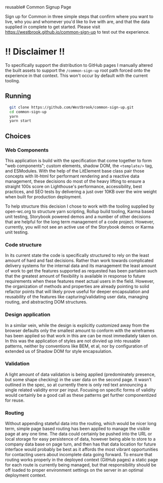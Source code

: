 reusable# Common Signup Page

Sign up for Common in three simple steps that confirm where you want to live, who you and whomever you'd like to live with are, and that the data supplied in complete to get started. Please visit https://westbrook.github.io/common-sign-up to test out the experience.

# !! Disclaimer !!

To specifically support the distribution to GitHub pages I manually altered the built assets to support the `/common-sign-up` root path forced onto the experience in that context. This won't occur by default with the current tooling.

## Running

```bash
  git clone https://github.com/Westbrook/common-sign-up.git
  cd common-sign-up
  yarn
  yarn start
```

## Choices

### Web Components

This application is build with the specification that come together to form "web components"; custom elements, shadow DOM, the `<template/>` tag, and ESModules. With the help of the LitElement base class pair those concepts with lit-html for performant rendering and a reactive data management, these decisions do most of the heavy lifting to ensure a straight 100s score on Lighthouse's performance, accessibility, best practices, and SEO tests by delivering a just over 10KB over the wire weight when built for production deployment.

To help structure this decision I chose to work with the tooling supplied by open-wc.org to structure yarn scripting, Rollup build tooling, Karma based unit testing, Storybook powered demos and a number of other decisions that are helpful for the long term management of a code project. However, currently, you will not see an active use of the Storybook demos or Karma unit testing.

### Code structure

In its current state the code is specifically structured to rely on the least amount of hard and fast decisions. Rather than work towards complicated delivery systems for the internal data and its management the least amount of work to get the features supported as requested has been partaken such that the greatest amount of flexibility is available in response to future requirements when these features meet actual users in the field. However, the organization of methods and properties are already pointing to solid refactor points that will likely prove useful for deeper encapsulation and reusability of the features like capturing/validating user data, managing routing, and abstracting DOM structures.

### Design application

In a similar vein, while the design is explicitly customized away from the browser defaults only the smallest amount to conform with the wireframes has been applied so that work in this are can be most immediately taken on. In this was the application of styles are not divvied up into reusable patterns, neither by conventions like BEM, et al, nor by configuration of extended us of Shadow DOM for style encapsulation.

### Validation

A light amount of data validation is being applied (predominately presence, but some shape checking) in the user data on the second page. It wasn't outlined in the spec, so at currently there is only red text announcing a single related validity error per input. Focusing on specific forms of validity would certainly be a good call as these patterns get further componentized for reuse.

### Routing

Without appending stateful data into the routing, which would be nicer long term, simple page based routing has been applied to manage the visible page at any one time. The data could certainly be pushed into the URL or local storage for easy persistence of data, however being able to store to a company data base on page turn, and then has that data location for future interface would probably be best as it affords the most vibrant opportunities for contacting users about incomplete data going forward. To ensure that routing works properly in the deployed context (GitHub pages) a static page for each route is currently being managed, but that responsibility should be off loaded to proper environment settings on the server in an optimal deployment context.
